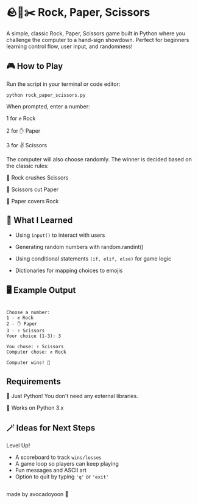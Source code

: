 # 🪨📄✂️ Rock, Paper, Scissors
A simple, classic Rock, Paper, Scissors game built in Python where you challenge the computer to a hand-sign showdown. Perfect for beginners learning control flow, user input, and randomness!
<be>

## 🎮 How to Play
Run the script in your terminal or code editor:

```python rock_paper_scissors.py```

When prompted, enter a number:

1 for ✊ Rock

2 for ✋ Paper

3 for ✌️ Scissors

The computer will also choose randomly. The winner is decided based on the classic rules:

🌆 Rock crushes Scissors

🌆 Scissors cut Paper

🌆 Paper covers Rock


## 🧠 What I Learned

- Using ```input()``` to interact with users

- Generating random numbers with random.randint()

- Using conditional statements ```(if, elif, else)``` for game logic

- Dictionaries for mapping choices to emojis

## 🖥️ Example Output
```Let's play Rock, Paper, Scissors!

Choose a number:
1 - ✊ Rock
2 - ✋ Paper
3 - ✌️ Scissors
Your choice (1-3): 3

You chose: ✌️ Scissors
Computer chose: ✊ Rock

Computer wins! 🤖

```

##  Requirements
🐍 Just Python! You don't need any external libraries.

🐍 Works on Python 3.x

## 🪄 Ideas for Next Steps

Level Up!

- A scoreboard to track ```wins/losses```
- A game loop so players can keep playing
- Fun messages and ASCII art
- Option to quit by typing ```'q'``` or ```'exit'```

## 
made by avocadoyoon 💜



